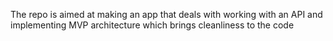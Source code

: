 The repo is aimed at making an app that deals with working with an API and implementing MVP architecture which brings cleanliness to the code  
